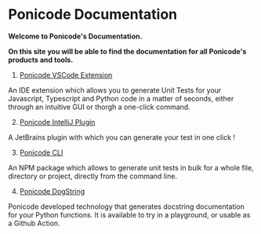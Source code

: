 # Ponicode Documentation

**Welcome to Ponicode's Documentation.**

**On this site you will be able to find the documentation for all Ponicode's products and tools.**

1. [Ponicode VSCode Extension](vscode_extension/)

An IDE extension which allows you to generate Unit Tests for your Javascript, Typescript and Python code in a matter of seconds, either through an intuitive GUI or thorgh a one-click command.

2. [Ponicode IntelliJ Plugin](intellij_plugin/)

A JetBrains plugin with which you can generate your test in one click !

3. [Ponicode CLI](cli/)

An NPM package which allows to generate unit tests in bulk for a whole file, directory or project, directly from the command line.

4. [Ponicode DogString](dogstring/)

Ponicode developed technology that generates docstring documentation for your Python functions. It is available to try in a playground, or usable as a Github Action.
